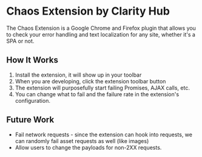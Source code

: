 # Chaos Extension by Clarity Hub

The Chaos Extension is a Google Chrome and Firefox plugin that allows you to check your error handling and text localization for any site, whether it's a SPA or not.

## How It Works

1. Install the extension, it will show up in your toolbar
2. When you are developing, click the extension toolbar button
3. The extension will purposefully start failing Promises, AJAX calls, etc.
4. You can change what to fail and the failure rate in the extension's configuration.

## Future Work

* Fail network requests - since the extension can hook into requests, we can randomly fail asset requests as well (like images)
* Allow users to change the payloads for non-2XX requests.